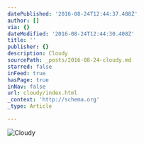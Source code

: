 ```yaml
---
datePublished: '2016-08-24T12:44:37.488Z'
author: []
via: {}
dateModified: '2016-08-24T12:44:30.408Z'
title: ''
publisher: {}
description: Cloudy
sourcePath: _posts/2016-08-24-cloudy.md
starred: false
inFeed: true
hasPage: true
inNav: false
url: cloudy/index.html
_context: 'http://schema.org'
_type: Article

---
```

![Cloudy](https://the-grid-user-content.s3-us-west-2.amazonaws.com/989a92e3-df49-4c35-8bc0-8cef83bc27f3.jpg)